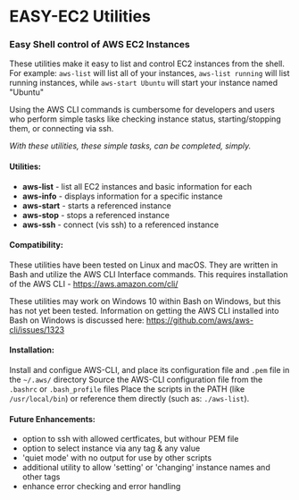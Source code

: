 # EASY-EC2 Utilities

### Easy Shell control of AWS EC2 Instances

These utilities make it easy to list and control EC2 instances from the shell.  For example:  `aws-list` will list all of your instances, `aws-list running` will list running instances, while `aws-start Ubuntu` will start your instance named "Ubuntu"

Using the AWS CLI commands is cumbersome for developers and users who perform simple tasks like checking instance status, starting/stopping them, or connecting via ssh.

*With these utilities, these simple tasks, can be completed, simply.*

#### Utilities:

- **aws-list**  - list all EC2 instances and basic information for each
- **aws-info**  - displays information for a specific instance  
- **aws-start** - starts a referenced instance
- **aws-stop**  - stops a referenced instance
- **aws-ssh**   - connect (vis ssh) to a referenced instance

#### Compatibility:

These utilities have been tested on Linux and macOS.  They are written in Bash and utilize the AWS CLI Interface commands.  This requires installation of the AWS CLI - https://aws.amazon.com/cli/

These utilities may work on Windows 10 within Bash on Windows, but this has not yet been tested.  Information on getting the AWS CLI installed into Bash on Windows is discussed here: https://github.com/aws/aws-cli/issues/1323

#### Installation:

Install and configue AWS-CLI, and place its configuration file and `.pem` file in the `~/.aws/` directory
Source the AWS-CLI configuration file from the `.bashrc` or `.bash_profile` files
Place the scripts in the PATH (like `/usr/local/bin`) or reference them directly (such as: `./aws-list`).

#### Future Enhancements:
- option to ssh with allowed certficates, but withour PEM file
- option to select instance via any tag & any value
- 'quiet mode' with no output for use by other scripts
- additional utility to allow 'setting' or 'changing' instance names and other tags
- enhance error checking and error handling  
